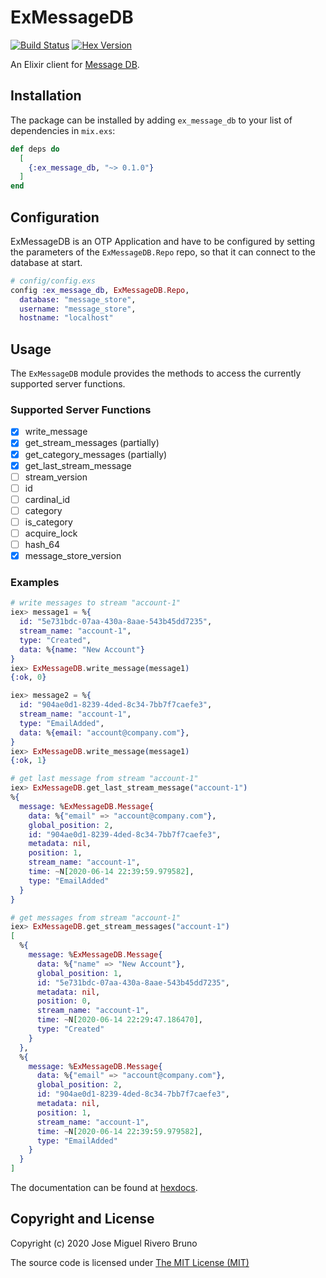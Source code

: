 # ExMessageDB

[![Build Status](https://josemrb.semaphoreci.com/badges/ex_message_db.svg)](https://josemrb.semaphoreci.com/projects/ex_message_db) [![Hex Version](https://img.shields.io/hexpm/v/ex_message_db.svg?style=flat)](https://hex.pm/packages/ex_message_db)

An Elixir client for [Message DB](https://github.com/message-db/message-db).

## Installation

The package can be installed by adding `ex_message_db` to your list of dependencies in `mix.exs`:

```elixir
def deps do
  [
    {:ex_message_db, "~> 0.1.0"}
  ]
end
```

## Configuration

ExMessageDB is an OTP Application and have to be configured by setting the parameters of the
`ExMessageDB.Repo` repo, so that it can connect to the database at start.

```elixir
# config/config.exs
config :ex_message_db, ExMessageDB.Repo,
  database: "message_store",
  username: "message_store",
  hostname: "localhost"
```

## Usage

The `ExMessageDB` module provides the methods to access the currently supported server functions.

### Supported Server Functions

- [x] write_message
- [x] get_stream_messages (partially)
- [x] get_category_messages (partially)
- [x] get_last_stream_message
- [ ] stream_version
- [ ] id
- [ ] cardinal_id
- [ ] category
- [ ] is_category
- [ ] acquire_lock
- [ ] hash_64
- [x] message_store_version

### Examples

```elixir
# write messages to stream "account-1"
iex> message1 = %{
  id: "5e731bdc-07aa-430a-8aae-543b45dd7235",
  stream_name: "account-1",
  type: "Created",
  data: %{name: "New Account"}
}
iex> ExMessageDB.write_message(message1)
{:ok, 0}

iex> message2 = %{
  id: "904ae0d1-8239-4ded-8c34-7bb7f7caefe3",
  stream_name: "account-1",
  type: "EmailAdded",
  data: %{email: "account@company.com"},
}
iex> ExMessageDB.write_message(message1)
{:ok, 1}

# get last message from stream "account-1"
iex> ExMessageDB.get_last_stream_message("account-1")
%{
  message: %ExMessageDB.Message{
    data: %{"email" => "account@company.com"},
    global_position: 2,
    id: "904ae0d1-8239-4ded-8c34-7bb7f7caefe3",
    metadata: nil,
    position: 1,
    stream_name: "account-1",
    time: ~N[2020-06-14 22:39:59.979582],
    type: "EmailAdded"
  }
}

# get messages from stream "account-1"
iex> ExMessageDB.get_stream_messages("account-1")
[
  %{
    message: %ExMessageDB.Message{
      data: %{"name" => "New Account"},
      global_position: 1,
      id: "5e731bdc-07aa-430a-8aae-543b45dd7235",
      metadata: nil,
      position: 0,
      stream_name: "account-1",
      time: ~N[2020-06-14 22:29:47.186470],
      type: "Created"
    }
  },
  %{
    message: %ExMessageDB.Message{
      data: %{"email" => "account@company.com"},
      global_position: 2,
      id: "904ae0d1-8239-4ded-8c34-7bb7f7caefe3",
      metadata: nil,
      position: 1,
      stream_name: "account-1",
      time: ~N[2020-06-14 22:39:59.979582],
      type: "EmailAdded"
    }
  }
]
```

The documentation can be found at [hexdocs](https://hexdocs.pm/ex_message_db/).

## Copyright and License

Copyright (c) 2020 Jose Miguel Rivero Bruno

The source code is licensed under [The MIT License (MIT)][license]

[license]: https://github.com/josemrb/ex_message_db/tree/master/LICENSE.md
